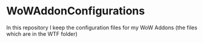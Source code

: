 # WoWAddonConfigurations
In this repository I keep the configuration files for my WoW Addons (the files which are in the WTF folder)

